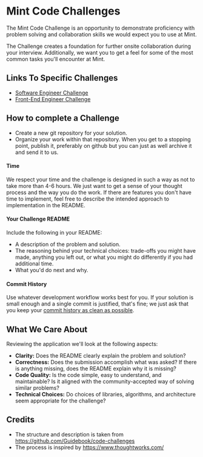 # Mint Code Challenges

The Mint Code Challenge is an opportunity to demonstrate proficiency with problem solving and collaboration skills we would expect you to use at Mint.

The Challenge creates a foundation for further onsite collaboration during your interview. Additionally, we want you to get a feel for some of the most common tasks you'll encounter at Mint.

## Links To Specific Challenges

- [Software Engineer Challenge](/software-engineer-challenge.md)
- [Front-End Engineer Challenge](/frontend-engineer-challenge.md)

## How to complete a Challenge

* Create a new git repository for your solution.
* Organize your work within that repository. When you get to a stopping point, publish it, preferably on github but you can just as well archive it and send it to us.

#### Time

We respect your time and the challenge is designed in such a way as not to take more than 4-6 hours.
We just want to get a sense of your thought process and the way you do the work.
If there are features you don't have time to implement, feel free to describe the intended approach to implementation in the README.

#### Your Challenge README

Include the following in your README:

* A description of the problem and solution.
* The reasoning behind your technical choices: trade-offs you might have made, anything you left out, or what you might do differently if you had additional time.
* What you'd do next and why.

#### Commit History

Use whatever development workflow works best for you. If your solution is small enough and a single commit is justified, that's fine; we just ask that you keep your [commit history as clean as possible](https://www.reviewboard.org/docs/codebase/dev/git/clean-commits/).

## What We Care About

Reviewing the application we'll look at the following aspects:

* **Clarity:** Does the README clearly explain the problem and solution?
* **Correctness:** Does the submission accomplish what was asked? If there is anything missing, does the README explain why it is missing?
* **Code Quality:** Is the code simple, easy to understand, and maintainable?
Is it aligned with the community-accepted way of solving similar problems?
* **Technical Choices:** Do choices of libraries, algorithms, and architecture seem appropriate for the challenge?

## Credits

- The structure and description is taken from https://github.com/Guidebook/code-challenges
- The process is inspired by https://www.thoughtworks.com/
